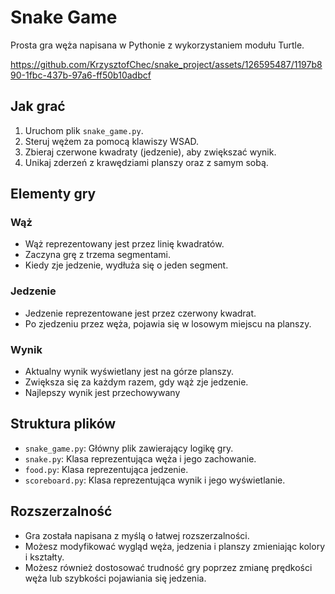 # Snake Game

Prosta gra węża napisana w Pythonie z wykorzystaniem modułu Turtle.




https://github.com/KrzysztofChec/snake_project/assets/126595487/1197b890-1fbc-437b-97a6-ff50b10adbcf



## Jak grać

1. Uruchom plik `snake_game.py`.
2. Steruj wężem za pomocą klawiszy WSAD.
3. Zbieraj czerwone kwadraty (jedzenie), aby zwiększać wynik.
4. Unikaj zderzeń z krawędziami planszy oraz z samym sobą.

## Elementy gry

### Wąż

- Wąż reprezentowany jest przez linię kwadratów.
- Zaczyna grę z trzema segmentami.
- Kiedy zje jedzenie, wydłuża się o jeden segment.

### Jedzenie

- Jedzenie reprezentowane jest przez czerwony kwadrat.
- Po zjedzeniu przez węża, pojawia się w losowym miejscu na planszy.

### Wynik

- Aktualny wynik wyświetlany jest na górze planszy.
- Zwiększa się za każdym razem, gdy wąż zje jedzenie.
- Najlepszy wynik jest przechowywany

## Struktura plików

- `snake_game.py`: Główny plik zawierający logikę gry.
- `snake.py`: Klasa reprezentująca węża i jego zachowanie.
- `food.py`: Klasa reprezentująca jedzenie.
- `scoreboard.py`: Klasa reprezentująca wynik i jego wyświetlanie.

## Rozszerzalność

- Gra została napisana z myślą o łatwej rozszerzalności.
- Możesz modyfikować wygląd węża, jedzenia i planszy zmieniając kolory i kształty.
- Możesz również dostosować trudność gry poprzez zmianę prędkości węża lub szybkości pojawiania się jedzenia.


